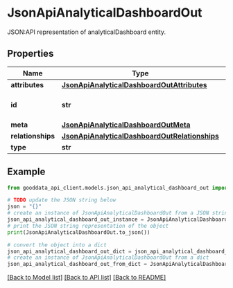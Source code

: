 # JsonApiAnalyticalDashboardOut

JSON:API representation of analyticalDashboard entity.

## Properties

Name | Type | Description | Notes
------------ | ------------- | ------------- | -------------
**attributes** | [**JsonApiAnalyticalDashboardOutAttributes**](JsonApiAnalyticalDashboardOutAttributes.md) |  | 
**id** | **str** | API identifier of an object | 
**meta** | [**JsonApiAnalyticalDashboardOutMeta**](JsonApiAnalyticalDashboardOutMeta.md) |  | [optional] 
**relationships** | [**JsonApiAnalyticalDashboardOutRelationships**](JsonApiAnalyticalDashboardOutRelationships.md) |  | [optional] 
**type** | **str** | Object type | 

## Example

```python
from gooddata_api_client.models.json_api_analytical_dashboard_out import JsonApiAnalyticalDashboardOut

# TODO update the JSON string below
json = "{}"
# create an instance of JsonApiAnalyticalDashboardOut from a JSON string
json_api_analytical_dashboard_out_instance = JsonApiAnalyticalDashboardOut.from_json(json)
# print the JSON string representation of the object
print(JsonApiAnalyticalDashboardOut.to_json())

# convert the object into a dict
json_api_analytical_dashboard_out_dict = json_api_analytical_dashboard_out_instance.to_dict()
# create an instance of JsonApiAnalyticalDashboardOut from a dict
json_api_analytical_dashboard_out_from_dict = JsonApiAnalyticalDashboardOut.from_dict(json_api_analytical_dashboard_out_dict)
```
[[Back to Model list]](../README.md#documentation-for-models) [[Back to API list]](../README.md#documentation-for-api-endpoints) [[Back to README]](../README.md)



